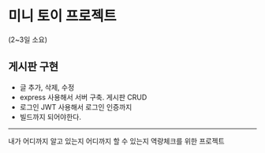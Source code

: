 
# 미니 토이 프로젝트
(2~3일 소요)


## 게시판 구현
- 글 추가, 삭제, 수정
- express 사용해서 서버 구축. 게시판 CRUD
- 로그인 JWT 사용해서 로그인 인증까지
- 빌드까지 되어야한다.
---
내가 어디까지 알고 있는지 어디까지 할 수 있는지 역량체크를 위한 프로젝트

